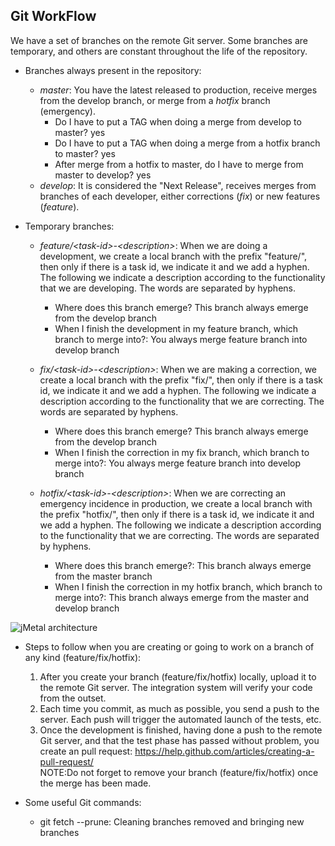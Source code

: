 ## Git WorkFlow

We have a set of branches on the remote Git server.
Some branches are temporary, and others are constant throughout the life of the repository.

* Branches always present in the repository:
    * *master*: You have the latest released to production, receive merges from the develop branch, or merge from a *hotfix* branch (emergency).
        * Do I have to put a TAG when doing a merge from develop to master? yes
        * Do I have to put a TAG when doing a merge from a hotfix branch to master? yes
        * After merge from a hotfix to master, do I have to merge from master to develop? yes
    * *develop*: It is considered the "Next Release", receives merges from branches of each developer, either corrections (*fix*) or new features (*feature*).

* Temporary branches:
    * *feature/\<task\-id\>\-\<description\>*: When we are doing a development, we create a local branch with the prefix "feature/", then only if there is a task id, we indicate it and we add a hyphen. The following we indicate a description according to the functionality that we are developing. The words are separated by hyphens.
        * Where does this branch emerge? This branch always emerge from the develop branch
        * When I finish the development in my feature branch, which branch to merge into?: You always merge feature branch into develop branch

    * *fix/\<task\-id\>\-\<description\>*: When we are making a correction, we create a local branch with the prefix "fix/", then only if there is a task id, we indicate it and we add a hyphen. The following we indicate a description according to the functionality that we are correcting. The words are separated by hyphens.
        * Where does this branch emerge? This branch always emerge from the develop branch
        * When I finish the correction in my fix branch, which branch to merge into?: You always merge feature branch into develop branch

    * *hotfix/\<task\-id\>\-\<description\>*: When we are correcting an emergency incidence in production, we create a local branch with the prefix "hotfix/", then only if there is a task id, we indicate it and we add a hyphen. The following we indicate a description according to the functionality that we are correcting. The words are separated by hyphens.
        * Where does this branch emerge?: This branch always emerge from the master branch
        * When I finish the correction in my hotfix branch, which branch to merge into?: This branch always emerge from the master and develop branch

![jMetal architecture](../../resources/WorkflowGitBranches.png)

* Steps to follow when you are creating or going to work on a branch of any kind (feature/fix/hotfix):
    1. After you create your branch (feature/fix/hotfix) locally, upload it to the remote Git server. The integration system will verify your code from the outset.
    2. Each time you commit, as much as possible, you send a push to the server. Each push will trigger the automated launch of the tests, etc.
    3. Once the development is finished, having done a push to the remote Git server, and that the test phase has passed without problem, you create an pull request:
https://help.github.com/articles/creating-a-pull-request/
<br>NOTE:Do not forget to remove your branch (feature/fix/hotfix) once the merge has been made.

* Some useful Git commands:
    * git fetch --prune: Cleaning branches removed and bringing new branches

